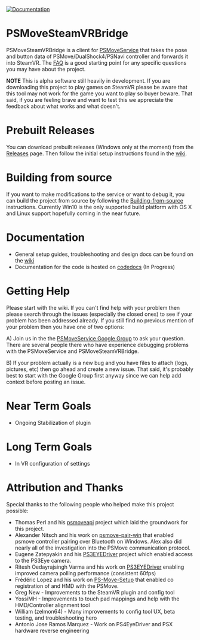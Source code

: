 [![Documentation](https://codedocs.xyz/HipsterSloth/PSMoveSteamVRBridge.svg)](https://codedocs.xyz/HipsterSloth/PSMoveSteamVRBridge/)

# PSMoveSteamVRBridge
PSMoveSteamVRBridge is a client for [PSMoveService](https://github.com/cboulay/PSMoveService) that takes the pose and button data of PSMove/DualShock4/PSNavi controller and forwards it into SteamVR. The [FAQ](https://github.com/HipsterSloth/PSMoveSteamVRBridge/wiki/Frequently-Asked-Questions) is a good starting point for any specific questions you may have about the project. 

**NOTE** This is alpha software still heavily in development. If you are downloading this project to play games on SteamVR please be aware that this tool may not work for the game you want to play so buyer beware. That said, if you are feeling brave and want to test this we appreciate the feedback about what works and what doesn't.

# Prebuilt Releases
You can download prebuilt releases (Windows only at the moment) from the [Releases](https://github.com/HipsterSloth/PSMoveSteamVRBridge/releases) page. Then follow the initial setup instructions found in the [wiki](https://github.com/HipsterSloth/PSMoveSteamVRBridge/wiki#initial-setup-video). 

# Building from source
If you want to make modifications to the service or want to debug it, you can build the project from source by following the  [Building-from-source](https://github.com/HipsterSloth/PSMoveSteamVRBridge/wiki/Building-from-source) instructions. Currently Win10 is the only supported build platform with OS X and Linux support hopefully coming in the near future.

# Documentation
* General setup guides, troubleshooting and design docs can be found on the [wiki](https://github.com/HipsterSloth/PSMoveSteamVRBridge/wiki)
* Documentation for the code is hosted on [codedocs](https://codedocs.xyz/HipsterSloth/PSMoveSteamVRBridge/) (In Progress)

# Getting Help
Please start with the wiki. If you can't find help with your problem then please search through the issues (especially the closed ones) to see if your problem has been addressed already. If you still find no previous mention of your problem then you have one of two options:

A) Join us in the the [PSMoveService Google Group](https://groups.google.com/forum/#!forum/psmoveservice) to ask your question. There are several people there who have experience debugging problems with the PSMoveService and PSMoveSteamVRBridge.

B) If your problem actually is a new bug and you have files to attach (logs, pictures, etc) then go ahead and create a new issue. That said, it's probably best to start with the Google Group first anyway since we can help add context before posting an issue.

# Near Term Goals
 * Ongoing Stabilization of plugin
 
# Long Term Goals
 * In VR configuration of settings

# Attribution and Thanks
Special thanks to the following people who helped make this project possible:
* Thomas Perl and his [psmoveapi](https://github.com/thp/psmoveapi) project which laid the groundwork for this project.
* Alexander Nitsch and his work on [psmove-pair-win](https://github.com/nitsch/psmove-pair-win) that enabled psmove controller pairing over Bluetooth on Windows. Alex also did nearly all of the investigation into the PSMove communication protocol.
* Eugene Zatepyakin and his [PS3EYEDriver](https://github.com/inspirit/PS3EYEDriver) project which enabled access to the PS3Eye camera.
* Ritesh Oedayrajsingh Varma and his work on [PS3EYEDriver](https://github.com/rovarma/PS3EYEDriver) enabling improved camera polling performance (consistent 60fps)
* Frédéric Lopez and his work on [PS-Move-Setup](https://github.com/Fredz66/PS-Move-Setup) that enabled co registration of  and HMD with the PSMove.
* Greg New - Improvements to the SteamVR plugin and config tool
* YossiMH - Improvements to touch pad mappings and help with the HMD/Controller alignment tool
* William (zelmon64) - Many improvements to config tool UX, beta testing, and troubleshooting hero
* Antonio Jose Ramos Marquez - Work on PS4EyeDriver and PSX hardware reverse engineering
